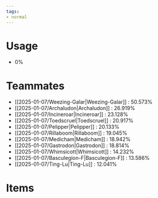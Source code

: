 ```yaml
---
tags:
- normal
---
```

# Usage
- 0%
# Teammates
- [[2025-01-07/Weezing-Galar|Weezing-Galar]] : 50.573%
- [[2025-01-07/Archaludon|Archaludon]] : 26.919%
- [[2025-01-07/Incineroar|Incineroar]] : 23.128%
- [[2025-01-07/Toedscruel|Toedscruel]] : 20.917%
- [[2025-01-07/Pelipper|Pelipper]] : 20.133%
- [[2025-01-07/Rillaboom|Rillaboom]] : 19.045%
- [[2025-01-07/Medicham|Medicham]] : 18.942%
- [[2025-01-07/Gastrodon|Gastrodon]] : 18.814%
- [[2025-01-07/Whimsicott|Whimsicott]] : 14.232%
- [[2025-01-07/Basculegion-F|Basculegion-F]] : 13.586%
- [[2025-01-07/Ting-Lu|Ting-Lu]] : 12.041%
# Items